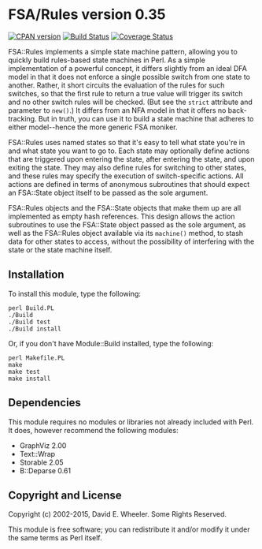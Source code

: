 FSA/Rules version 0.35
======================

[![CPAN version](https://badge.fury.io/pl/FSA-Rules.svg)](http://badge.fury.io/pl/FSA-Rules)
[![Build Status](https://travis-ci.org/theory/fsa-rules.svg)](https://travis-ci.org/theory/fsa-rules)
[![Coverage Status](https://coveralls.io/repos/theory/fsa-rules/badge.svg)](https://coveralls.io/r/theory/fsa-rules)

FSA::Rules implements a simple state machine pattern, allowing you to quickly
build rules-based state machines in Perl. As a simple implementation of a
powerful concept, it differs slightly from an ideal DFA model in that it does
not enforce a single possible switch from one state to another. Rather, it
short circuits the evaluation of the rules for such switches, so that the
first rule to return a true value will trigger its switch and no other switch
rules will be checked. (But see the `strict` attribute and parameter to
`new()`.) It differs from an NFA model in that it offers no back-tracking. But
in truth, you can use it to build a state machine that adheres to either
model--hence the more generic FSA moniker.

FSA::Rules uses named states so that it's easy to tell what state you're in
and what state you want to go to. Each state may optionally define actions
that are triggered upon entering the state, after entering the state, and upon
exiting the state. They may also define rules for switching to other states,
and these rules may specify the execution of switch-specific actions. All
actions are defined in terms of anonymous subroutines that should expect an
FSA::State object itself to be passed as the sole argument.

FSA::Rules objects and the FSA::State objects that make them up are all
implemented as empty hash references. This design allows the action
subroutines to use the FSA::State object passed as the sole argument, as well
as the FSA::Rules object available via its `machine()` method, to stash data
for other states to access, without the possibility of interfering with the
state or the state machine itself.

Installation
------------

To install this module, type the following:

    perl Build.PL
    ./Build
    ./Build test
    ./Build install

Or, if you don't have Module::Build installed, type the following:

    perl Makefile.PL
    make
    make test
    make install

Dependencies
------------

This module requires no modules or libraries not already included with Perl.
It does, however recommend the following modules:

* GraphViz 2.00
* Text::Wrap
* Storable 2.05
* B::Deparse 0.61

Copyright and License
---------------------

Copyright (c) 2002-2015, David E. Wheeler. Some Rights Reserved.

This module is free software; you can redistribute it and/or modify it under
the same terms as Perl itself.
